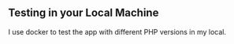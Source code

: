 Testing in your Local Machine
-----------------------------

I use docker to test the app with different PHP versions in my local.